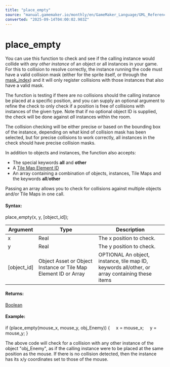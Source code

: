 ```yaml
---
title: "place_empty"
source: "manual.gamemaker.io/monthly/en/GameMaker_Language/GML_Reference/Movement_And_Collisions/Collisions/place_empty.htm"
converted: "2025-09-14T04:00:02.903Z"
---
```


# place\_empty

You can use this function to check and see if the calling instance would collide with _any other instance_ of an object or all instances in your game. For this to collision to resolve correctly, the instance running the code must have a valid collision mask (either for the sprite itself, or through the [mask\_index](../../Asset_Management/Sprites/Sprite_Instance_Variables/mask_index.md)) and it will only register collisions with those instances that also have a valid mask.

The function is testing if there are no collisions should the calling instance be placed at a specific position, and you can supply an optional argument to refine the check to only check if a position is free of collisions with instances of the given type. Note that if no optional object ID is supplied, the check will be done against _all_ instances within the room.

The collision checking will be either precise or based on the bounding box of the instance, depending on what kind of collision mask has been selected, but for precise collisions to work correctly, all instances in the check should have precise collision masks.

In addition to objects and instances, the function also accepts:

-   The special keywords **all** and **other**
-   A [Tile Map Element ID](../../Asset_Management/Rooms/Tile_Map_Layers/layer_tilemap_get_id.md)
-   An array containing a combination of objects, instances, Tile Maps and the keywords **all**/**other**

Passing an array allows you to check for collisions against multiple objects and/or Tile Maps in one call.

#### Syntax:

place\_empty(x, y, \[object\_id\]);

| Argument | Type | Description |
| --- | --- | --- |
| x | Real | The x position to check. |
| y | Real | The y position to check. |
| [object_id] | Object Asset or Object Instance or Tile Map Element ID or Array | OPTIONAL An object, instance, tile map ID, keywords all/other, or array containing these items |

#### Returns:

[Boolean](../../../../../../../GameMaker_Language/GML_Overview/Data_Types.md)

#### Example:

if (place\_empty(mouse\_x, mouse\_y, obj\_Enemy))
{
    x = mouse\_x;
    y = mouse\_y;
}

The above code will check for a collision with any other instance of the object "obj\_Enemy", as if the calling instance were to be placed at the same position as the mouse. If there is no collision detected, then the instance has its x/y coordinates set to those of the mouse.